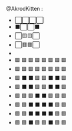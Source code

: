 @AkrodKitten :
- ⬜⬜⬜⬜
- ⬛⬜⬜⬛
- ⬜🟨🟨⬜
- ⬜🟥🟥⬜
-
- 🟩  🟩  🟩  🟩 🟩 🟩 🟩 🟩
- 🟩  🟩  🟩  🟩 🟩 🟩 🟩 🟩
- 🟩  ⬛  ⬛  🟩 🟩 ⬛ ⬛ 🟩
- 🟩  ⬛  ⬛  🟩 🟩 ⬛ ⬛ 🟩
- 🟩  🟩  🟩  ⬛ ⬛ 🟩 🟩 🟩
- 🟩  🟩  ⬛  ⬛ ⬛ ⬛ 🟩 🟩
- 🟩  🟩  ⬛  ⬛ ⬛ ⬛ 🟩 🟩
- 🟩  🟩  ⬛  🟩 🟩 ⬛ 🟩 🟩

<!---
AkrodKitten/AkrodKitten is a ✨ special ✨ repository because its `README.md` (this file) appears on your GitHub profile.
You can click the Preview link to take a look at your changes.
--->
